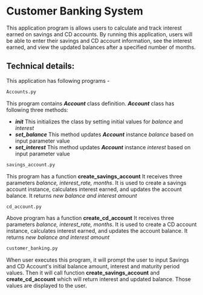 # Customer Banking System
This application program is allows users to calculate and track interest earned on savings 
and CD accounts. By running this application, users will be able to enter their 
savings and CD account information, see the interest earned, and view the 
updated balances after a specified number of months.

## Technical details:
This application has following programs - 
```python 
Accounts.py
```
This program contains ***Account*** class definition. 
    ***Account*** class has following three methods:
- ***init*** This initializes the class by setting initial values for *balance* and *interest*
- ***set_balance*** This method updates ***Account*** instance *balance* based on input parameter value
- ***set_interest*** This method updates ***Account*** instance *interest* based on input parameter value  

```python
savings_account.py
```
This program has a function **create_savings_account**
It receives three parameters *balance, interest_rate, months*.
It is used to create a savings account instance, calculates interest earned, and updates the account balance.
It returns *new balance and interest amount*

```python
cd_account.py
```
Above program has a function **create_cd_account**
It receives three parameters *balance, interest_rate, months*.
It is used to create a CD account instance, calculates interest earned, and updates the account balance.
It returns *new balance and interest amount*

```python
customer_banking.py
```
When user executes this program, it will prompt the user to input Savings and CD Account's initial
balance amount, interest and maturity period values. 
Then it will call function **create_savings_account** and **create_cd_account** which will return 
interest and updated balance. Those values are displayed to the user. 

